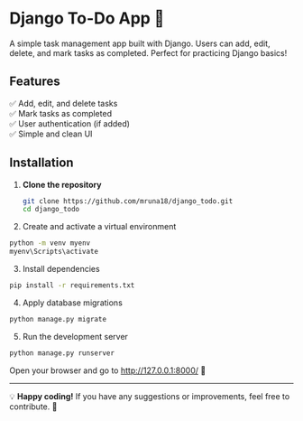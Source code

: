# Django To-Do App 📝

A simple task management app built with Django. Users can add, edit, delete, and mark tasks as completed. Perfect for practicing Django basics!

## Features
✅ Add, edit, and delete tasks  
✅ Mark tasks as completed  
✅ User authentication (if added)  
✅ Simple and clean UI  

## Installation  

1. **Clone the repository**  
   ```sh
   git clone https://github.com/mruna18/django_todo.git
   cd django_todo
   
2. Create and activate a virtual environment

  ```sh
  python -m venv myenv
  myenv\Scripts\activate
```
3. Install dependencies

```sh
pip install -r requirements.txt
```

4. Apply database migrations

```sh
python manage.py migrate
```

5. Run the development server

```sh
python manage.py runserver
```
Open your browser and go to http://127.0.0.1:8000/ 🚀

---
💡 **Happy coding!** If you have any suggestions or improvements, feel free to contribute. 🚀  
